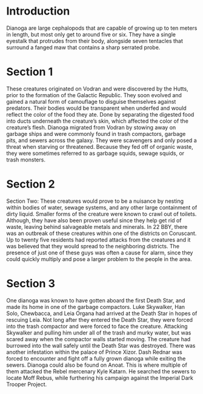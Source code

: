# Introduction

Dianoga are large cephalopods that are capable of growing up to ten meters in length, but most only get to around five or six.
They have a single eyestalk that protrudes from their body, alongside seven tentacles that surround a fanged maw that contains a sharp serrated probe.

# Section 1

These creatures originated on Vodran and were discovered by the Hutts, prior to the formation of the Galactic Republic.
They soon evolved and gained a natural form of camouflage to disguise themselves against predators.
Their bodies would be transparent when underfed and would reflect the color of the food they ate.
Done by separating the digested food into ducts underneath the creature’s skin, which affected the color of the creature’s flesh.
Dianoga migrated from Vodran by stowing away on garbage ships and were commonly found in trash compactors, garbage pits, and sewers across the galaxy.
They were scavengers and only posed a threat when starving or threatened.
Because they fed off of organic waste, they were sometimes referred to as garbage squids, sewage squids, or trash monsters.

# Section 2

Section Two:
These creatures would prove to be a nuisance by nesting within bodies of water, sewage systems, and any other large containment of dirty liquid.
Smaller forms of the creature were known to crawl out of toilets.
Although, they have also been proven useful since they help get rid of waste, leaving behind salvageable metals and minerals.
In 22 BBY, there was an outbreak of these creatures within one of the districts on Coruscant.
Up to twenty five residents had reported attacks from the creatures and it was believed that they would spread to the neighboring districts.
The presence of just one of these guys was often a cause for alarm, since they could quickly multiply and pose a larger problem to the people in the area.

# Section 3

One dianoga was known to have gotten aboard the first Death Star, and made its home in one of the garbage compactors.
Luke Skywalker, Han Solo, Chewbacca, and Leia Organa had arrived at the Death Star in hopes of rescuing Leia.
Not long after they entered the Death Star, they were forced into the trash compactor and were forced to face the creature.
Attacking Skywalker and pulling him under all of the trash and murky water, but was scared away when the compactor walls started moving.
The creature had burrowed into the wall safely until the Death Star was destroyed.
There was another infestation within the palace of Prince Xizor.
Dash Rednar was forced to encounter and fight off a fully grown dianoga while exiting the sewers.
Dianoga could also be found on Anoat.
This is where multiple of them attacked the Rebel mercenary Kyle Katarn.
He searched the sewers to locate Moff Rebus, while furthering his campaign against the Imperial Dark Trooper Project.
